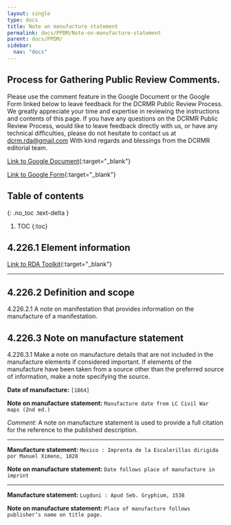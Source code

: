 ```yaml
---
layout: single
type: docs
title: Note on manufacture statement
permalink: docs/PPDM/Note-on-manufacture-statement
parent: docs/PPDM/
sidebar:
  nav: "docs"
---
```



## Process for Gathering Public Review Comments.
Please use the comment feature in the Google Document or the Google Form linked below to leave feedback for the DCRMR Public Review Process.  We greatly appreciate your time and expertise in reviewing the instructions and contents of this page.  If you have any questions on the DCRMR Public Review Process, would like to leave feedback directly with us, or have any technical difficulties, please do not hesitate to contact us at dcrm.rda@gmail.com  With kind regards and blessings from the DCRMR editorial team.

[Link to Google Document](https://docs.google.com/document/d/1D9XNhx3VgQMJiXpLoechgdSgPdyEKqDO_OrmDwgx_O4/edit#heading=h.rkgo3gie23qj){:target="_blank"}

[Link to Google Form](https://docs.google.com/forms/d/e/1FAIpQLSdNtJkbY1mngdTcvCoB7zZcpaIuuKHvlbyiidP-QunDy14VcQ/viewform){:target="_blank"}

## Table of contents
{: .no_toc .text-delta }

1. TOC
{:toc}


## 4.226.1 Element information

[Link to RDA Toolkit](https://beta.rdatoolkit.org/Content/Index?externalId=en-US_ala-4beea0a4-d574-3241-b7d5-1297717eeea8){:target="_blank"}

---

## 4.226.2 Definition and scope

<a name="4.226.2.1">4.226.2.1</a> A note on manifestation that provides information on the manufacture of a manifestation.

## 4.226.3 Note on manufacture statement

<a name="4.226.3.1">4.226.3.1</a> Make a note on manufacture details that are not included in the manufacture elements if considered important. If elements of the manufacture have been taken from a source other than the preferred source of information, make a note specifying the source.

**Date of manufacture:** ```[1864]```

**Note on manufacture statement:** ```Manufacture date from LC Civil War maps (2nd ed.)```

*Comment:* A note on manufacture statement is used to provide a full citation for the reference to the published description.

---

**Manufacture statement:** ```Mexico : Imprenta de la Escalerillas dirigida por Manuel Ximeno, 1828```

**Note on manufacture statement:** ```Date follows place of manufacture in imprint```

---

**Manufacture statement:** ```Lugduni : Apud Seb. Gryphium, 1538```

**Note on manufacture statement:** ```Place of manufacture follows publisher’s name on title page.```
